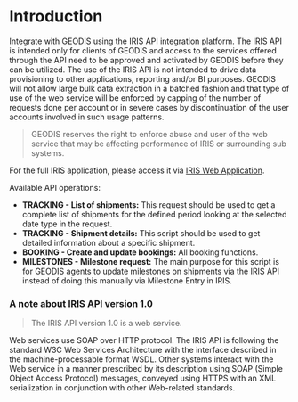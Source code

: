 # Introduction

Integrate with GEODIS using the IRIS API integration platform. The IRIS API is intended only for clients of GEODIS and access to the services offered through the API need to be approved and activated by GEODIS before they can be utilized.
The use of the IRIS API is not intended to drive data provisioning to other applications, reporting and/or BI purposes. GEODIS will not allow large bulk data extraction in a batched fashion and that type of use of the web service will be enforced by capping of the number of requests done per account or in severe cases by discontinuation of the user accounts involved in such usage patterns. 

<!-- theme: warning -->
> GEODIS reserves the right to enforce abuse and user of the web service that may be affecting performance of IRIS or surrounding sub systems.

For the full IRIS application, please access it via [IRIS Web Application](https://iris-demo.geodis.com/).

Available API operations:

- **TRACKING - List of shipments:** This request should be used to get a complete list of shipments for the defined period looking at the selected date type in the request.
- **TRACKING - Shipment details:** This script should be used to get detailed information about a specific shipment.
- **BOOKING - Create and update bookings:** All booking functions.
- **MILESTONES - Milestone request:** The main purpose for this script is for GEODIS agents to update milestones on shipments via the IRIS API instead of doing this manually via Milestone Entry in IRIS.

### A note about IRIS API version 1.0

<!-- theme: info -->
> The IRIS API version 1.0 is a web service.

Web services use SOAP over HTTP protocol. The IRIS API is following the standard W3C Web Services
Architecture with the interface described in the machine-processable format WSDL. Other systems
interact with the Web service in a manner prescribed by its description using SOAP (Simple Object
Access Protocol) messages, conveyed using HTTPS with an XML serialization in conjunction with other
Web-related standards.